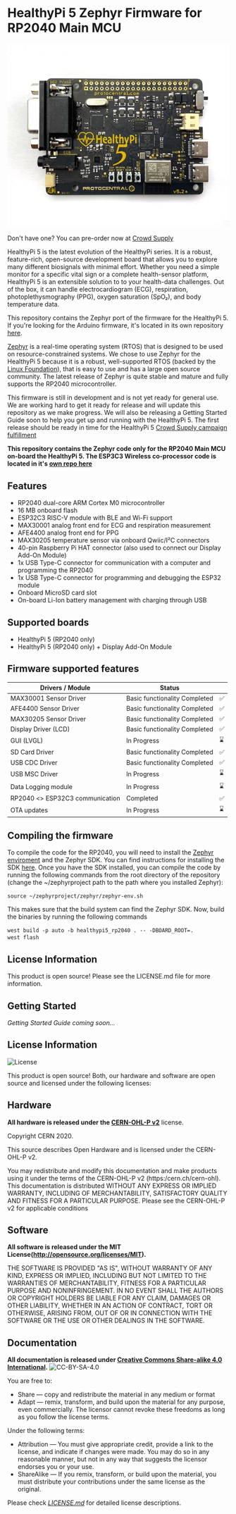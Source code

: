 # HealthyPi 5 Zephyr Firmware for RP2040 Main MCU

![HealthyPi 5](docs/images/healthypi5.jpg)

Don't have one? You can pre-order now at [Crowd Supply](https://www.crowdsupply.com/protocentral/healthypi-5)

HealthyPi 5 is the latest evolution of the HealthyPi series. It is a robust, feature-rich, open-source development board that allows you to explore many different biosignals with minimal effort. Whether you need a simple monitor for a specific vital sign or a complete health-sensor platform, HealthyPi 5 is an extensible solution to to your health-data challenges. Out of the box, it can handle electrocardiogram (ECG), respiration, photoplethysmography (PPG), oxygen saturation (SpO₂), and body temperature data. 

This repository contains the Zephyr port of the firmware for the HealthyPi 5. If you're looking for the Arduino firmware, it's located in its own repository [here](https://github.com/Protocentral/protocentral_healthypi_5_firmware). 

[Zephyr](https://www.zephyrproject.org/) is a real-time operating system (RTOS) that is designed to be used on resource-constrained systems. We chose to use Zephyr for the HealthyPi 5 because it is a robust, well-supported RTOS (backed by the [Linux Foundation](https://www.linuxfoundation.org)), that is easy to use and has a large open source community. The latest release of Zephyr is quite stable and mature and fully supports the RP2040 microcontroller.

This firmware is still in development and is not yet ready for general use. We are working hard to get it ready for release and will update this repository as we make progress. We will also be releasing a Getting Started Guide soon to help you get up and running with the HealthyPi 5. The first release should be ready in time for the HealthyPi 5 [Crowd Supply campaign fulfillment](https://www.crowdsupply.com/protocentral/healthypi-5)

**This repository contains the Zephyr code only for the RP2040 Main MCU on-board the HealthyPi 5. The ESP3C3 Wireless co-processor code is located in it's [own repo here](https://github.com/Protocentral/healthypi5_esp32c3_zephyr)**

## Features

* RP2040 dual-core ARM Cortex M0 microcontroller
* 16 MB onboard flash
* ESP32C3 RISC-V module with BLE and Wi-Fi support
* MAX30001 analog front end for ECG and respiration measurement
* AFE4400 analog front end for PPG
* MAX30205 temperature sensor via onboard Qwiic/I²C connectors
* 40-pin Raspberry Pi HAT connector (also used to connect our Display Add-On Module)
* 1x USB Type-C connector for communication with a computer and programming the RP2040
* 1x USB Type-C connector for programming and debugging the ESP32 module
* Onboard MicroSD card slot
* On-board Li-Ion battery management with charging through USB

## Supported boards

* HealthyPi 5 (RP2040 only)
* HealthyPi 5 (RP2040 only) + Display Add-On Module

## Firmware supported features

Drivers / Module        |    Status     |           |
----------------        | --------------| --------- |
MAX30001 Sensor Driver  | Basic functionality Completed | :white_check_mark:    | 
AFE4400 Sensor Driver   | Basic functionality Completed | :white_check_mark:    |
MAX30205 Sensor Driver  | Basic functionality Completed | :white_check_mark:    |
Display Driver (LCD)    | Basic functionality Completed | :white_check_mark:    |
GUI (LVGL)              | In Progress     | :hourglass: |
SD Card Driver          | Basic functionality Completed | :white_check_mark:    |
USB CDC Driver          | Basic functionality Completed     | :white_check_mark: |
USB MSC Driver          | In Progress     | :hourglass: |
Data Logging module     | In Progress     | :hourglass: |
RP2040 <> ESP32C3 communication | Completed | :white_check_mark: |
OTA updates             | In Progress     | :hourglass: |

## Compiling the firmware

To compile the code for the RP2040, you will need to install the [Zephyr enviroment](https://docs.zephyrproject.org/) and the Zephyr SDK. You can find instructions for installing the SDK [here](https://docs.zephyrproject.org/latest/getting_started/index.html). Once you have the SDK installed, you can compile the code by running the following commands from the root directory of the repository (change the ~/zephyrproject path to the path where you installed Zephyr):

```
source ~/zephyrproject/zephyr/zephyr-env.sh
```
This makes sure that the build system can find the Zephyr SDK. Now, build the binaries by running the following commands

```
west build -p auto -b healthypi5_rp2040 . -- -DBOARD_ROOT=.
west flash
```

## License Information

This product is open source! Please see the LICENSE.md file for more information.

## Getting Started
_Getting Started Guide coming soon..._

## License Information

![License](license_mark.svg)

This product is open source! Both, our hardware and software are open source and licensed under the following licenses:

Hardware
---------

**All hardware is released under the [CERN-OHL-P v2](https://ohwr.org/cern_ohl_p_v2.txt)** license.

Copyright CERN 2020.

This source describes Open Hardware and is licensed under the CERN-OHL-P v2.

You may redistribute and modify this documentation and make products
using it under the terms of the CERN-OHL-P v2 (https:/cern.ch/cern-ohl).
This documentation is distributed WITHOUT ANY EXPRESS OR IMPLIED
WARRANTY, INCLUDING OF MERCHANTABILITY, SATISFACTORY QUALITY
AND FITNESS FOR A PARTICULAR PURPOSE. Please see the CERN-OHL-P v2
for applicable conditions

Software
--------

**All software is released under the MIT License(http://opensource.org/licenses/MIT).**

THE SOFTWARE IS PROVIDED "AS IS", WITHOUT WARRANTY OF ANY KIND, EXPRESS OR IMPLIED, INCLUDING BUT NOT LIMITED TO THE WARRANTIES OF MERCHANTABILITY, FITNESS FOR A PARTICULAR PURPOSE AND NONINFRINGEMENT. IN NO EVENT SHALL THE AUTHORS OR COPYRIGHT HOLDERS BE LIABLE FOR ANY CLAIM, DAMAGES OR OTHER LIABILITY, WHETHER IN AN ACTION OF CONTRACT, TORT OR OTHERWISE, ARISING FROM, OUT OF OR IN CONNECTION WITH THE SOFTWARE OR THE USE OR OTHER DEALINGS IN THE SOFTWARE.

Documentation
-------------
**All documentation is released under [Creative Commons Share-alike 4.0 International](http://creativecommons.org/licenses/by-sa/4.0/).**
![CC-BY-SA-4.0](https://i.creativecommons.org/l/by-sa/4.0/88x31.png)

You are free to:

* Share — copy and redistribute the material in any medium or format
* Adapt — remix, transform, and build upon the material for any purpose, even commercially.
The licensor cannot revoke these freedoms as long as you follow the license terms.

Under the following terms:

* Attribution — You must give appropriate credit, provide a link to the license, and indicate if changes were made. You may do so in any reasonable manner, but not in any way that suggests the licensor endorses you or your use.
* ShareAlike — If you remix, transform, or build upon the material, you must distribute your contributions under the same license as the original.

Please check [*LICENSE.md*](LICENSE.md) for detailed license descriptions.